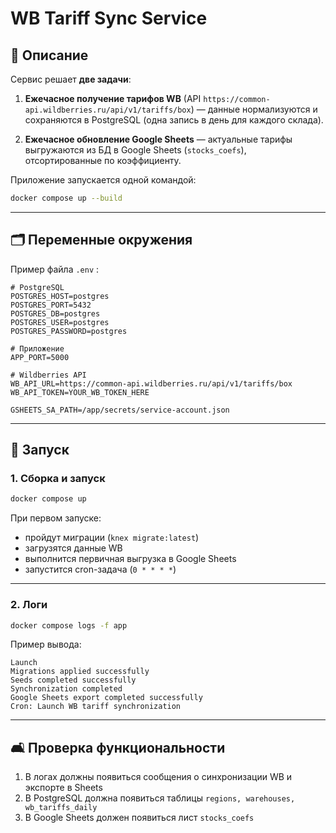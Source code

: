 # WB Tariff Sync Service

## 📖 Описание

Сервис решает **две задачи**:

1. **Ежечасное получение тарифов WB** (API `https://common-api.wildberries.ru/api/v1/tariffs/box`)
   — данные нормализуются и сохраняются в PostgreSQL (одна запись в день для каждого склада).

2. **Ежечасное обновление Google Sheets**
   — актуальные тарифы выгружаются из БД в Google Sheets (`stocks_coefs`), отсортированные по коэффициенту.

Приложение запускается одной командой:

```bash
docker compose up --build
```
---

## 🗂️ Переменные окружения

Пример файла `.env` :

```dotenv
# PostgreSQL
POSTGRES_HOST=postgres
POSTGRES_PORT=5432
POSTGRES_DB=postgres
POSTGRES_USER=postgres
POSTGRES_PASSWORD=postgres

# Приложение
APP_PORT=5000

# Wildberries API
WB_API_URL=https://common-api.wildberries.ru/api/v1/tariffs/box
WB_API_TOKEN=YOUR_WB_TOKEN_HERE

GSHEETS_SA_PATH=/app/secrets/service-account.json
```
---

## 🚀 Запуск

### 1. Сборка и запуск

```bash
docker compose up
```

При первом запуске:

* пройдут миграции (`knex migrate:latest`)
* загрузятся данные WB
* выполнится первичная выгрузка в Google Sheets
* запустится cron-задача (`0 * * * *`)

---

### 2. Логи

```bash
docker compose logs -f app
```

Пример вывода:

```
Launch
Migrations applied successfully
Seeds completed successfully
Synchronization completed
Google Sheets export completed successfully
Cron: Launch WB tariff synchronization
```
---

## 🛋️ Проверка функциональности

1. В логах должны появиться сообщения о синхронизации WB и экспорте в Sheets
2. В PostgreSQL должна появиться таблицы `regions, warehouses, wb_tariffs_daily`
3. В Google Sheets должен появиться лист `stocks_coefs`

